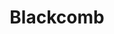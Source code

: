 ---
layout: product
product_id: 7027519258686
id: 7027519258686
title: Blackcomb
body_html: >-
  <p>Taken atop Blackcomb Mountain in Whistler, BC during the summer of
  2021.</p>

  <p>We took the peak to peak gondola over to the other side of Whistler and hiked a little ways up the mountain to this wide open valley featuring a small glacier lake surrounded by hills and trees.</p>
vendor: Connell McCarthy
product_type: Posters, Prints, & Visual Artwork
created_at: 2022-07-21T16:38:45-04:00
handle: blackcomb
updated_at: 2022-11-23T19:54:07-05:00
published_at: 2022-07-21T16:48:04-04:00
template_suffix: ""
status: active
published_scope: global
tags: batch-06, mountain, mountains, rocky mountains, summer
admin_graphql_api_id: gid://shopify/Product/7027519258686
variants:
  - product_id: 7027519258686
    id: 39812621893694
    title: 8x10" / Full Colour
    price: "35.00"
    sku: CM-PP-B6-01-XXS-FC
    position: 1
    inventory_policy: continue
    compare_at_price: null
    fulfillment_service: manual
    inventory_management: shopify
    option1: 8x10"
    option2: Full Colour
    option3: null
    created_at: 2022-07-21T16:38:45-04:00
    updated_at: 2022-07-21T16:45:02-04:00
    taxable: true
    barcode: null
    grams: 208
    image_id: 29497210142782
    weight: 0.208
    weight_unit: kg
    inventory_item_id: 41908425818174
    inventory_quantity: 100
    old_inventory_quantity: 100
    requires_shipping: true
    admin_graphql_api_id: gid://shopify/ProductVariant/39812621893694
  - product_id: 7027519258686
    id: 39812621926462
    title: 8x10" / Black & White
    price: "35.00"
    sku: CM-PP-B6-01-XXS-FC
    position: 2
    inventory_policy: continue
    compare_at_price: null
    fulfillment_service: manual
    inventory_management: shopify
    option1: 8x10"
    option2: Black & White
    option3: null
    created_at: 2022-07-21T16:38:45-04:00
    updated_at: 2022-07-21T16:45:02-04:00
    taxable: true
    barcode: null
    grams: 208
    image_id: 29497210273854
    weight: 0.208
    weight_unit: kg
    inventory_item_id: 41908425850942
    inventory_quantity: 100
    old_inventory_quantity: 100
    requires_shipping: true
    admin_graphql_api_id: gid://shopify/ProductVariant/39812621926462
  - product_id: 7027519258686
    id: 39812621959230
    title: 8.5x11" / Full Colour
    price: "35.00"
    sku: CM-PP-B6-01-XS-FC
    position: 3
    inventory_policy: continue
    compare_at_price: null
    fulfillment_service: manual
    inventory_management: shopify
    option1: 8.5x11"
    option2: Full Colour
    option3: null
    created_at: 2022-07-21T16:38:45-04:00
    updated_at: 2022-07-21T16:45:03-04:00
    taxable: true
    barcode: null
    grams: 208
    image_id: 29497210142782
    weight: 0.208
    weight_unit: kg
    inventory_item_id: 41908425883710
    inventory_quantity: 100
    old_inventory_quantity: 100
    requires_shipping: true
    admin_graphql_api_id: gid://shopify/ProductVariant/39812621959230
  - product_id: 7027519258686
    id: 39812621991998
    title: 8.5x11" / Black & White
    price: "35.00"
    sku: CM-PP-B6-01-XS-BW
    position: 4
    inventory_policy: continue
    compare_at_price: null
    fulfillment_service: manual
    inventory_management: shopify
    option1: 8.5x11"
    option2: Black & White
    option3: null
    created_at: 2022-07-21T16:38:45-04:00
    updated_at: 2022-07-21T16:45:03-04:00
    taxable: true
    barcode: null
    grams: 208
    image_id: 29497210273854
    weight: 0.208
    weight_unit: kg
    inventory_item_id: 41908425916478
    inventory_quantity: 100
    old_inventory_quantity: 100
    requires_shipping: true
    admin_graphql_api_id: gid://shopify/ProductVariant/39812621991998
  - product_id: 7027519258686
    id: 39812622024766
    title: 13x19" / Full Colour
    price: "40.00"
    sku: CM-PP-B6-01-S-FC
    position: 5
    inventory_policy: continue
    compare_at_price: null
    fulfillment_service: manual
    inventory_management: shopify
    option1: 13x19"
    option2: Full Colour
    option3: null
    created_at: 2022-07-21T16:38:45-04:00
    updated_at: 2022-07-21T16:45:04-04:00
    taxable: true
    barcode: null
    grams: 208
    image_id: 29497210142782
    weight: 0.208
    weight_unit: kg
    inventory_item_id: 41908425949246
    inventory_quantity: 100
    old_inventory_quantity: 100
    requires_shipping: true
    admin_graphql_api_id: gid://shopify/ProductVariant/39812622024766
  - product_id: 7027519258686
    id: 39812622057534
    title: 13x19" / Black & White
    price: "40.00"
    sku: CM-PP-B6-01-S-BW
    position: 6
    inventory_policy: continue
    compare_at_price: null
    fulfillment_service: manual
    inventory_management: shopify
    option1: 13x19"
    option2: Black & White
    option3: null
    created_at: 2022-07-21T16:38:45-04:00
    updated_at: 2022-07-21T16:45:04-04:00
    taxable: true
    barcode: null
    grams: 208
    image_id: 29497210273854
    weight: 0.208
    weight_unit: kg
    inventory_item_id: 41908425982014
    inventory_quantity: 100
    old_inventory_quantity: 100
    requires_shipping: true
    admin_graphql_api_id: gid://shopify/ProductVariant/39812622057534
  - product_id: 7027519258686
    id: 39812622090302
    title: 16x20" / Full Colour
    price: "50.00"
    sku: CM-PP-B6-01-M-FC
    position: 7
    inventory_policy: continue
    compare_at_price: null
    fulfillment_service: manual
    inventory_management: shopify
    option1: 16x20"
    option2: Full Colour
    option3: null
    created_at: 2022-07-21T16:38:45-04:00
    updated_at: 2022-07-21T16:45:05-04:00
    taxable: true
    barcode: null
    grams: 208
    image_id: 29497210142782
    weight: 0.208
    weight_unit: kg
    inventory_item_id: 41908426014782
    inventory_quantity: 100
    old_inventory_quantity: 100
    requires_shipping: true
    admin_graphql_api_id: gid://shopify/ProductVariant/39812622090302
  - product_id: 7027519258686
    id: 39812622123070
    title: 16x20" / Black & White
    price: "50.00"
    sku: CM-PP-B6-01-M-BW
    position: 8
    inventory_policy: continue
    compare_at_price: null
    fulfillment_service: manual
    inventory_management: shopify
    option1: 16x20"
    option2: Black & White
    option3: null
    created_at: 2022-07-21T16:38:45-04:00
    updated_at: 2022-07-21T16:45:05-04:00
    taxable: true
    barcode: null
    grams: 208
    image_id: 29497210273854
    weight: 0.208
    weight_unit: kg
    inventory_item_id: 41908426047550
    inventory_quantity: 100
    old_inventory_quantity: 100
    requires_shipping: true
    admin_graphql_api_id: gid://shopify/ProductVariant/39812622123070
  - product_id: 7027519258686
    id: 39812622155838
    title: 20x24" / Full Colour
    price: "60.00"
    sku: CM-PP-B6-01-L-FC
    position: 9
    inventory_policy: continue
    compare_at_price: null
    fulfillment_service: manual
    inventory_management: shopify
    option1: 20x24"
    option2: Full Colour
    option3: null
    created_at: 2022-07-21T16:38:46-04:00
    updated_at: 2022-07-21T16:45:07-04:00
    taxable: true
    barcode: null
    grams: 208
    image_id: 29497210142782
    weight: 0.208
    weight_unit: kg
    inventory_item_id: 41908426080318
    inventory_quantity: 100
    old_inventory_quantity: 100
    requires_shipping: true
    admin_graphql_api_id: gid://shopify/ProductVariant/39812622155838
  - product_id: 7027519258686
    id: 39812622188606
    title: 20x24" / Black & White
    price: "60.00"
    sku: CM-PP-B6-01-L-BW
    position: 10
    inventory_policy: continue
    compare_at_price: null
    fulfillment_service: manual
    inventory_management: shopify
    option1: 20x24"
    option2: Black & White
    option3: null
    created_at: 2022-07-21T16:38:46-04:00
    updated_at: 2022-07-21T16:45:07-04:00
    taxable: true
    barcode: null
    grams: 208
    image_id: 29497210273854
    weight: 0.208
    weight_unit: kg
    inventory_item_id: 41908426113086
    inventory_quantity: 100
    old_inventory_quantity: 100
    requires_shipping: true
    admin_graphql_api_id: gid://shopify/ProductVariant/39812622188606
  - product_id: 7027519258686
    id: 39812622221374
    title: 20x30" / Full Colour
    price: "70.00"
    sku: CM-PP-B6-01-XL-FC
    position: 11
    inventory_policy: continue
    compare_at_price: null
    fulfillment_service: manual
    inventory_management: shopify
    option1: 20x30"
    option2: Full Colour
    option3: null
    created_at: 2022-07-21T16:38:46-04:00
    updated_at: 2022-07-21T16:45:07-04:00
    taxable: true
    barcode: null
    grams: 208
    image_id: 29497210142782
    weight: 0.208
    weight_unit: kg
    inventory_item_id: 41908426145854
    inventory_quantity: 100
    old_inventory_quantity: 100
    requires_shipping: true
    admin_graphql_api_id: gid://shopify/ProductVariant/39812622221374
  - product_id: 7027519258686
    id: 39812622254142
    title: 20x30" / Black & White
    price: "70.00"
    sku: CM-PP-B6-01-XL-BW
    position: 12
    inventory_policy: continue
    compare_at_price: null
    fulfillment_service: manual
    inventory_management: shopify
    option1: 20x30"
    option2: Black & White
    option3: null
    created_at: 2022-07-21T16:38:46-04:00
    updated_at: 2022-07-21T16:45:07-04:00
    taxable: true
    barcode: null
    grams: 208
    image_id: 29497210273854
    weight: 0.208
    weight_unit: kg
    inventory_item_id: 41908426178622
    inventory_quantity: 100
    old_inventory_quantity: 100
    requires_shipping: true
    admin_graphql_api_id: gid://shopify/ProductVariant/39812622254142
  - product_id: 7027519258686
    id: 39812622286910
    title: 24x36" / Full Colour
    price: "90.00"
    sku: CM-PP-B6-01-XXL-FC
    position: 13
    inventory_policy: continue
    compare_at_price: null
    fulfillment_service: manual
    inventory_management: shopify
    option1: 24x36"
    option2: Full Colour
    option3: null
    created_at: 2022-07-21T16:38:46-04:00
    updated_at: 2022-07-21T16:45:08-04:00
    taxable: true
    barcode: null
    grams: 208
    image_id: 29497210142782
    weight: 0.208
    weight_unit: kg
    inventory_item_id: 41908426211390
    inventory_quantity: 100
    old_inventory_quantity: 100
    requires_shipping: true
    admin_graphql_api_id: gid://shopify/ProductVariant/39812622286910
  - product_id: 7027519258686
    id: 39812622319678
    title: 24x36" / Black & White
    price: "90.00"
    sku: CM-PP-B6-01-XXL-BW
    position: 14
    inventory_policy: continue
    compare_at_price: null
    fulfillment_service: manual
    inventory_management: shopify
    option1: 24x36"
    option2: Black & White
    option3: null
    created_at: 2022-07-21T16:38:46-04:00
    updated_at: 2022-07-21T16:45:08-04:00
    taxable: true
    barcode: null
    grams: 208
    image_id: 29497210273854
    weight: 0.208
    weight_unit: kg
    inventory_item_id: 41908426244158
    inventory_quantity: 100
    old_inventory_quantity: 100
    requires_shipping: true
    admin_graphql_api_id: gid://shopify/ProductVariant/39812622319678
  - product_id: 7027519258686
    id: 39812622352446
    title: 30x40" / Full Colour
    price: "100.00"
    sku: CM-PP-B6-01-XXXL-FC
    position: 15
    inventory_policy: continue
    compare_at_price: null
    fulfillment_service: manual
    inventory_management: shopify
    option1: 30x40"
    option2: Full Colour
    option3: null
    created_at: 2022-07-21T16:38:46-04:00
    updated_at: 2022-07-21T16:45:09-04:00
    taxable: true
    barcode: null
    grams: 208
    image_id: 29497210142782
    weight: 0.208
    weight_unit: kg
    inventory_item_id: 41908426276926
    inventory_quantity: 100
    old_inventory_quantity: 100
    requires_shipping: true
    admin_graphql_api_id: gid://shopify/ProductVariant/39812622352446
  - product_id: 7027519258686
    id: 39812622385214
    title: 30x40" / Black & White
    price: "100.00"
    sku: CM-PP-B6-01-XXXL-BW
    position: 16
    inventory_policy: continue
    compare_at_price: null
    fulfillment_service: manual
    inventory_management: shopify
    option1: 30x40"
    option2: Black & White
    option3: null
    created_at: 2022-07-21T16:38:46-04:00
    updated_at: 2022-07-21T16:45:09-04:00
    taxable: true
    barcode: null
    grams: 208
    image_id: 29497210273854
    weight: 0.208
    weight_unit: kg
    inventory_item_id: 41908426309694
    inventory_quantity: 100
    old_inventory_quantity: 100
    requires_shipping: true
    admin_graphql_api_id: gid://shopify/ProductVariant/39812622385214
options:
  - product_id: 7027519258686
    id: 9034535796798
    name: Size
    position: 1
    values:
      - 8x10"
      - 8.5x11"
      - 13x19"
      - 16x20"
      - 20x24"
      - 20x30"
      - 24x36"
      - 30x40"
  - product_id: 7027519258686
    id: 9034535829566
    name: Color
    position: 2
    values:
      - Full Colour
      - Black & White
images:
  - product_id: 7027519258686
    id: 29497210142782
    position: 1
    created_at: 2022-07-21T16:39:28-04:00
    updated_at: 2022-07-21T16:39:28-04:00
    alt: null
    width: 1000
    height: 1500
    src: https://cdn.shopify.com/s/files/1/1624/2355/products/Blackcomb-Colour.jpg?v=1658435968
    variant_ids:
      - 39812621893694
      - 39812621959230
      - 39812622024766
      - 39812622090302
      - 39812622155838
      - 39812622221374
      - 39812622286910
      - 39812622352446
    admin_graphql_api_id: gid://shopify/ProductImage/29497210142782
  - product_id: 7027519258686
    id: 29497210273854
    position: 2
    created_at: 2022-07-21T16:39:33-04:00
    updated_at: 2022-07-21T16:39:33-04:00
    alt: null
    width: 1000
    height: 1500
    src: https://cdn.shopify.com/s/files/1/1624/2355/products/Blackcomb-BW.jpg?v=1658435973
    variant_ids:
      - 39812621926462
      - 39812621991998
      - 39812622057534
      - 39812622123070
      - 39812622188606
      - 39812622254142
      - 39812622319678
      - 39812622385214
    admin_graphql_api_id: gid://shopify/ProductImage/29497210273854
  - product_id: 7027519258686
    id: 29497210306622
    position: 3
    created_at: 2022-07-21T16:39:34-04:00
    updated_at: 2022-07-21T16:39:34-04:00
    alt: null
    width: 2000
    height: 1800
    src: https://cdn.shopify.com/s/files/1/1624/2355/products/PAR_02_0001_297d11f5-9798-4843-a2d3-503d769692d4.png?v=1658435974
    variant_ids: []
    admin_graphql_api_id: gid://shopify/ProductImage/29497210306622
  - product_id: 7027519258686
    id: 29846598942782
    position: 4
    created_at: 2022-11-23T19:54:07-05:00
    updated_at: 2022-11-23T19:54:07-05:00
    alt: null
    width: 1556
    height: 2334
    src: https://cdn.shopify.com/s/files/1/1624/2355/products/Blackcomb_Colour.jpg?v=1669251247
    variant_ids: []
    admin_graphql_api_id: gid://shopify/ProductImage/29846598942782
image:
  product_id: 7027519258686
  id: 29497210142782
  position: 1
  created_at: 2022-07-21T16:39:28-04:00
  updated_at: 2022-07-21T16:39:28-04:00
  alt: null
  width: 1000
  height: 1500
  src: https://cdn.shopify.com/s/files/1/1624/2355/products/Blackcomb-Colour.jpg?v=1658435968
  variant_ids:
    - 39812621893694
    - 39812621959230
    - 39812622024766
    - 39812622090302
    - 39812622155838
    - 39812622221374
    - 39812622286910
    - 39812622352446
  admin_graphql_api_id: gid://shopify/ProductImage/29497210142782

---